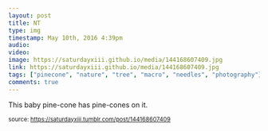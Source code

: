 ```yaml
---
layout: post
title: NT
type: img
timestamp: May 10th, 2016 4:39pm
audio: 
video: 
image: https://saturdayxiii.github.io/media/144168607409.jpg
link: https://saturdayxiii.github.io/media/144168607409.jpg
tags: ["pinecone", "nature", "tree", "macro", "needles", "photography"]
comments: true
---
```


This baby pine-cone has pine-cones on it.
<br/>
 
  
<small>source: https://saturdayxiii.tumblr.com/post/144168607409</small>